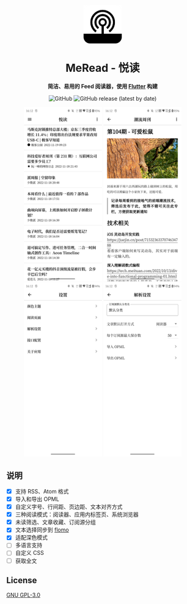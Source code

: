 <div align='center'>
<img src='./assets/images/meread_round.png' alt='MeRead' width='100px'/>
<h1>MeRead - 悦读</h1>

</p>
<strong>简洁、易用的 Feed 阅读器，使用 <a href='https://flutter.dev' target='_blank'>Flutter</a> 构建</strong>
</p>

<p>
<img alt="GitHub" src="https://img.shields.io/github/license/gvenusleo/meread">
<img alt="GitHub release (latest by date)" src="https://img.shields.io/github/v/release/gvenusleo/meread">
</p>

<p>
<img alt="MeRead" src="./assets/images/app1.jpg" width="204">
<img alt="MeRead" src="./assets/images/app2.jpg" width="204">
<img alt="MeRead" src="./assets/images/app3.jpg" width="204">
<img alt="MeRead" src="./assets/images/app4.jpg" width="204">
</p>
</div>

## 说明

- [x] 支持 RSS、Atom 格式
- [x] 导入和导出 OPML
- [x] 自定义字号、行间距、页边距、文本对齐方式
- [x] 三种阅读模式：阅读器、应用内标签页、系统浏览器
- [x] 未读筛选、文章收藏、订阅源分组
- [x] 文本选择同步到 [flomo](https://flomoapp.com/)
- [x] 适配深色模式
- [ ] 多语言支持
- [ ] 自定义 CSS
- [ ] 获取全文

## License

[GNU GPL-3.0](./LICENSE)
